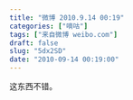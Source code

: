 ```yaml
---
title: "微博 2010.9.14 00:19"
categories: ["嘀咕"]
tags: ["来自微博 weibo.com"]
draft: false
slug: "5dx2SD"
date: "2010-09-14 00:19:00"
---
```


<p>这东西不错。 ​​​​</p>
